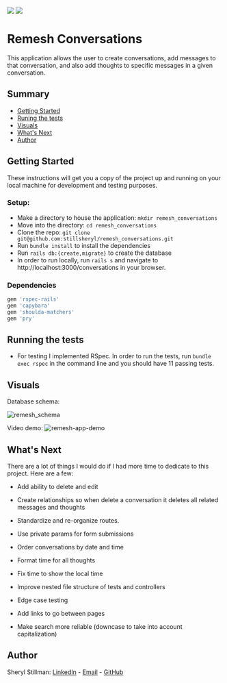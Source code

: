 <!-- Shields -->
![](https://img.shields.io/badge/Ruby-2.5.3-red)
![](https://img.shields.io/badge/Rails-6.1.2.1-informational?style=flat&logo=<LOGO_NAME>&logoColor=white&color=2bbc8a)

# Remesh Conversations

This application allows the user to create conversations, add messages to that conversation, and also add thoughts to specific messages in a given conversation.

## Summary

  - [Getting Started](#getting-started)
  - [Runing the tests](#running-the-tests)
  - [Visuals](#visuals)
  - [What's Next](#whats-next)
  - [Author](#author)

## Getting Started

These instructions will get you a copy of the project up and running on your local machine for development and testing purposes.

### Setup:
- Make a directory to house the application: `mkdir remesh_conversations`
- Move into the directory: `cd remesh_conversations`
- Clone the repo: `git clone git@github.com:stillsheryl/remesh_conversations.git`
- Run `bundle install` to install the dependencies
- Run `rails db:{create,migrate}` to create the database
- In order to run locally, run `rails s` and navigate to http://localhost:3000/conversations in your browser.

### Dependencies

```ruby
gem 'rspec-rails'
gem 'capybara'
gem 'shoulda-matchers'
gem 'pry'
```

## Running the tests

* For testing I implemented RSpec. In order to run the tests, run `bundle exec rspec` in the command line and you should have 11 passing tests.

## Visuals

Database schema:

![remesh_schema](https://user-images.githubusercontent.com/7945439/107723449-557fbf00-6c9e-11eb-81f0-3d8d57892e25.png)

Video demo:
![remesh-app-demo](https://j.gifs.com/NLNkPN.gif)

## What's Next

There are a lot of things I would do if I had more time to dedicate to this project. Here are a few:

* Add ability to delete and edit

* Create relationships so when delete a conversation it deletes all related messages and thoughts

* Standardize and re-organize routes.

* Use private params for form submissions

* Order conversations by date and time

* Format time for all thoughts

* Fix time to show the local time

* Improve nested file structure of tests and controllers

* Edge case testing

* Add links to go between pages

* Make search more reliable (downcase to take into account capitalization)

## Author

Sheryl Stillman: [LinkedIn](https://www.linkedin.com/in/sherylstillman1/) - [Email](mailto:sheryl.stillman@gmail.com) -  [GitHub](https://github.com/stillsheryl)
